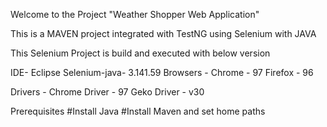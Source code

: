 Welcome to the Project "Weather Shopper Web Application"

This is a MAVEN project integrated with TestNG using Selenium with JAVA

This Selenium Project is build and executed with below version 

IDE- Eclipse
Selenium-java-  3.141.59 
Browsers -
Chrome - 97
Firefox - 96

Drivers - 
Chrome Driver - 97 
Geko Driver - v30

Prerequisites
#Install Java
#Install Maven and set home paths 
